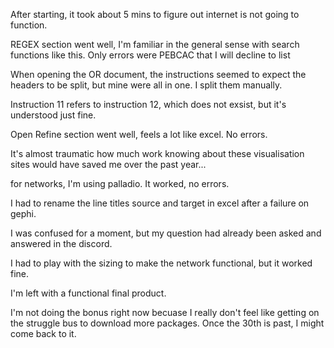 After starting, it took about 5 mins to figure out internet is not going to function. 

REGEX section went well, I'm familiar in the general sense with search functions like this. Only errors were PEBCAC that I will decline to list

When opening the OR document, the instructions seemed to expect the headers to be split, but mine were all in one. I split them manually.

Instruction 11 refers to instruction 12, which does not exsist, but it's understood just fine. 

Open Refine section went well, feels a lot like excel. No errors.

It's almost traumatic how much work knowing about these visualisation sites would have saved me over the past year...

for networks, I'm using palladio. It worked, no errors. 

I had to rename the line titles source and target in excel after a failure on gephi. 

I was confused for a moment, but my question had already been asked and answered in the discord. 

I had to play with the sizing to make the network functional, but it worked fine. 

I'm left with a functional final product.

I'm not doing the bonus right now becuase I really don't feel like getting on the struggle bus to download more packages. Once the 30th is past, I might come back to it.
